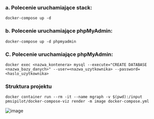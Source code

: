 ### a. Polecenie uruchamiające stack:
``` docker-compose up -d ```
### b. Polecenie uruchamiające phpMyAdmin:
``` docker-compose up -d phpmyadmin ```
### C. Polecenie uruchamiające phpMyAdmin:
``` docker exec <nazwa_kontenera> mysql --execute="CREATE DATABASE <nazwa_bazy_danych>" --user=<nazwa_uzytkownika> --password=<haslo_uzytkownika> ```
### Struktura projektu
``` docker container run --rm -it --name mgraph -v $(pwd):/input pmsipilot/docker-compose-viz render -m image docker-compose.yml ```

![image](https://user-images.githubusercontent.com/85616944/144505754-897f9e4c-39ab-4c99-b2f7-d913fef7ef74.png)
